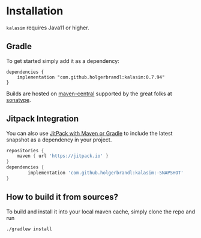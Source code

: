 # Installation

`kalasim` requires Java11 or higher.

## Gradle

To get started simply add it as a dependency:
```
dependencies {
    implementation "com.github.holgerbrandl:kalasim:0.7.94"
}
```

Builds are hosted on [maven-central](https://search.maven.org/search?q=a:kalasim) supported by the great folks at [sonatype](https://www.sonatype.com/).

## Jitpack Integration

You can also use [JitPack with Maven or Gradle](https://jitpack.io/#holgerbrandl/kalasim) to include the latest snapshot as a dependency in your project.

```groovy
repositories {
    maven { url 'https://jitpack.io' }
}
dependencies {
        implementation 'com.github.holgerbrandl:kalasim:-SNAPSHOT'
}
```

## How to build it from sources?

To build and install it into your local maven cache, simply clone the repo and run
```bash
./gradlew install
```